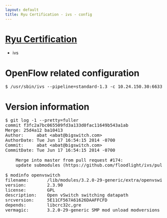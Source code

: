 ```yaml
---
layout: default
title: Ryu Certification - ivs - config
---
```

# [Ryu Certification](http://osrg.github.io/ryu/certification.html)
* ivs

# OpenFlow related configuration
<pre>
$ /usr/sbin/ivs --pipeline=standard-1.3 -c 10.24.150.30:6633 --dpid 0000000000000001 -i eth7 -i eth8
</pre>

# Version information
<pre>
$ git log -1 --pretty=fuller
commit f3fc2a7bc065509fd3a133d0fac11649b543a1ab
Merge: 25d4a12 ba10413
Author:     abat &lt;abat@bigswitch.com&gt;
AuthorDate: Tue Jun 17 16:54:15 2014 -0700
Commit:     abat &lt;abat@bigswitch.com&gt;
CommitDate: Tue Jun 17 16:54:15 2014 -0700

    Merge into master from pull request #174:
    update submodules (https://github.com/floodlight/ivs/pull/174)

$ modinfo openvswitch
filename:       /lib/modules/3.2.0-29-generic/extra/openvswitch.ko
version:        2.3.90
license:        GPL
description:    Open vSwitch switching datapath
srcversion:     5E11CF567A61626DAAFFCFD
depends:        libcrc32c,gre
vermagic:       3.2.0-29-generic SMP mod_unload modversions 
</pre>
